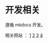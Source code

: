 #  开发相关

遵循 mkdocs 开发。

相关网站 ： [1](https://github-anderson.github.io/blog/mkdocs/extra/#__tabbed_6_1)
[2](https://blog.csdn.net/m0_63203517/article/details/145482770)
[3](https://squidfunk.github.io/mkdocs-material/getting-started/#primary-colors)
[4](https://mkdoc-material.llango.com/reference/content-tabs/)

